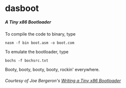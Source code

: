 # dasboot
##### A Tiny x86 Bootloader

To compile the code to binary, type
```
nasm -f bin boot.asm -o boot.com
```

To emulate the bootloader, type
```
bochs -f bochsrc.txt
```

Booty, booty, booty, booty, rockin' everywhere.

###### Courtesy of Joe Bergeron's [Writing a Tiny x86 Bootloader](https://www.joe-bergeron.com/posts/Writing%20a%20Tiny%20x86%20Bootloader/)

